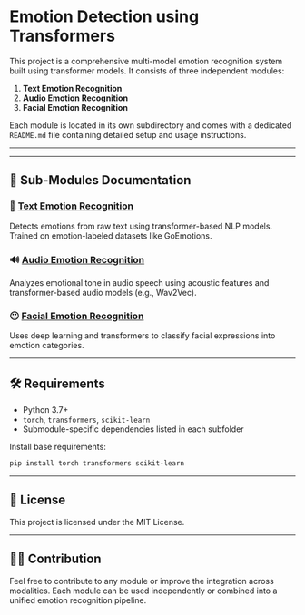 # Emotion Detection using Transformers

This project is a comprehensive multi-model emotion recognition system built using transformer models. It consists of three independent modules:

1. **Text Emotion Recognition**
2. **Audio Emotion Recognition**
3. **Facial Emotion Recognition**

Each module is located in its own subdirectory and comes with a dedicated `README.md` file containing detailed setup and usage instructions.

---

 

---

## 🔗 Sub-Modules Documentation

### 📝 [Text Emotion Recognition](Text_Emotion_recognition )
Detects emotions from raw text using transformer-based NLP models. Trained on emotion-labeled datasets like GoEmotions.

### 🔊 [Audio Emotion Recognition]( )
Analyzes emotional tone in audio speech using acoustic features and transformer-based audio models (e.g., Wav2Vec).

### 😐 [Facial Emotion Recognition](Facial_Emotion_recognition)
Uses deep learning and transformers to classify facial expressions into emotion categories.

---

## 🛠 Requirements

- Python 3.7+
- `torch`, `transformers`, `scikit-learn`
- Submodule-specific dependencies listed in each subfolder

Install base requirements:

```bash
pip install torch transformers scikit-learn
```

---

## 📄 License

This project is licensed under the MIT License.

---

## 🙋‍♀️ Contribution

Feel free to contribute to any module or improve the integration across modalities. Each module can be used independently or combined into a unified emotion recognition pipeline.
